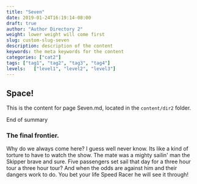 ```yaml
---
title: "Seven"
date: 2019-01-24T16:19:14-08:00
draft: true
author: "Author Directory 2"
weight: lower weight will come first
slug: custom-slug-seven
description: description of the content
keywords: the meta keywords for the content
categories: ["cat2"]
tags: ["tag1", "tag2", "tag3", "tag4"]
levels:   ["level1", "level2", "level3"]
---
```


## Space!
This is the content for page Seven.md, located in the `content/dir2` folder. 

End of summary
<!-- more -->

### The final frontier. 
Why do we always come here? I guess well never know. Its like a kind of torture to have to watch the show. The mate was a mighty sailin' man the Skipper brave and sure. Five passengers set sail that day for a three hour tour a three hour tour? And when the odds are against him and their dangers work to do. You bet your life Speed Racer he will see it through! 